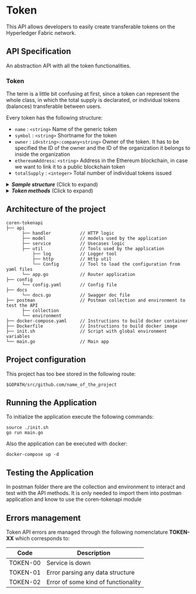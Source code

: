 # Token

This API allows developers to easily create transferable tokens on the Hyperledger Fabric network.

## API Specification

An abstraction API with all the token functionalities.

### Token

The term is a little bit confusing at first, since a token can represent the whole class, in which the total supply is declarated, or individual tokens (balances) transferable between users.

Every token has the following structure:
- `name` :  `<string>`  Name of the generic token
- `symbol` : `<string>` Shortname for the token
- `owner` :  `id<string>:company<string>`  Owner of the token. It has to be specified the ID of the owner and the ID of the organization it belongs to inside the organization
- `ethereumAddress`: `<string>` Address in the Ethereum blockchain, in case we want to link it to a public blockchain token
- `totalSupply` :  `<integer>` Total number of individual tokens issued
<details>

  <summary><em><strong>Sample structure</strong></em> (Click to expand)</summary>

```js
{
      "name": "Test",
      "symbol": "Tst",
      "owner": "bteam:org1MSP",
      "ethereumAddress": "0x320492ua90suf9a0weuf903",
      "totalSupply": 99999999999999
}
```
</details>


<details>
  <summary><em><strong>Token methods</strong></em> (Click to expand)</summary>
---

#### POST   -   `/token/create/`

Creates a new generic token based on a chaincode

*Input*
- `name` :  `<string>`    Name of the token
- `symbol` : `<string>` Shortname of the token
- `owner` :  `identifier<string>:company<string>`   Owner of the token contract
- `ethereumAddress` :  `<string>` This address represents the contract in Ethereum associated to the token. At the moment is given as an input, but in future releases it will be created by the chaincode and given to the developer as a response 
- `totalSupply` :  `<integer>`  Total amount of individual tokens that will be created

<details>
  <summary><em><strong>Sample structure</strong></em> (Click to expand)</summary>

```js

{
  "name": "Test",
  "symbol": "Tst",
  "owner": "bteam:org1MSP",
  "ethereumAddress": "0x0",
  "totalSupply": 99999999999999
}

```
</details>

*Output*
- `message`    :  `<string>` 

<details>
  <summary><em><strong>Sample structure</strong></em> (Click to expand)</summary>

```js

{
  "message": "Chaincode instantiated succesfully"
}

```
</details>



---

#### GET   -   `/token/{tokenId}`

Gets all the token info

*Input*
- `tokenId` :  `<string>`  Name of the token
  
*Output*
- `token`    :  `<string>` 

<details>
  <summary><em><strong>Sample structure</strong></em> (Click to expand)</summary>

```js

{
  "output": {
    "name": "Test",
    "symbol": "Tst",
    "owner": "bteam:org1MSP",
    "ethereumAddress": "0x0",
    "totalSupply": 99999999999999
  }
}

```
</details>



---

#### GET   -   `/token/{tokenId}/allowance/{owner}/{spender}`

This call tells if some specific spender is allowed by some owner to performs actions over the token.

*Input*
- `tokenId` :  `<string>`  Name of the token
- `ownerId`   :  `<string>`  Owner of the token
- `spenderId` :  `<string>`  Person from whom we want to know how much he is allowed to spend
  
*Output*
- `allowed`  : `<integer>` Quantity of tokens he is allowed to spend

<details>
  <summary><em><strong>Sample structure</strong></em> (Click to expand)</summary>

```js

{
  "output": {
    "allowed": 230
  }
}
```
</details>


---

#### POST   -   `/token/{tokenId}/approve`
Approve a different spender for a amount of token you own

*Input*
- `tokenId` :  `<string>`  Name of the token
- `spender` :  `<string>` Name of the spender user
- `value`   :  `<int>`    Amount that is allowed to spend

<details>
  <summary><em><strong>Sample structure</strong></em> (Click to expand)</summary>

```js
{
  "spender": "Satoshi:org1MSP",
  "value": "20"
}

```
</details>
  
*Output*
- `id`    :  `<string>`  Id of the transaction
- `message`    :  `<string>`  Message of the approve transaction


<details>
  <summary><em><strong>Sample structure</strong></em> (Click to expand)</summary>

```js
{
  "output": {
    "id": "eaff9d6d289ca1894cffb4bbx0e540de4f58f69eb067a23efba2b7581c77e398",
    "message": "Approve 230 from test:org1MSP to Satoshi:org1MSP"
  }
}

```
</details>



---

#### GET   -   `/token/{tokenId}/balance/{userID}`
Gets the token balance of a user

*Input*
- `tokenId` :  `<string>`  Name of the token
- `userId`  :  `<string>`  Name of the user
  
*Output*
- `balance`    :  `<integer>`  User's balance
- `blocked_balance`    :  `<integer>`  User's blocked balance

<details>
  <summary><em><strong>Sample structure</strong></em> (Click to expand)</summary>

```js

{
  "output": {
    "balance": 950,
    "blocked_balance": 50
  }
}

```
</details>


---

#### GET   -   `/token/{tokenId}/transactions`
Get the token transaction history

*Input*
- `tokenId` :  `<string>`  Id of the token
  
*Output*
- `list` :  `<json>`  List of transactions of the token

<details>
  <summary><em><strong>Sample structure</strong></em> (Click to expand)</summary>

```js

{
  "output": [
    {
      "id": "eaff9d6d289ca4894cffb4bbb0e540de4f58f69eb067a23efba2b7581c77e398",
      "message": "Approve 20 from test:org1MSP to Satoshi:org1MSP"
    },
    {
      "id": "5aa6239bb3c45647ab4ffa52759fc1fc981c28f8beb0724765b0c4505fca5a13",
      "message": "Transfer 40 from test:org1MSP to Bob:org1MSP"
    },
    {
      "id": "bb7f630b44a42b67abd437d4d9afb0b515fcd4b5794dd8cd6e3bf4f3510c5146",
      "message": "Transfer 40 from test:org1MSP to Alice:org1MSP"
    }
  ]
}

```
</details>



---

#### POST   -   `/token/{tokenId}/transfer`
Transfers individual tokens (balances of a token class)

*Input*
- `tokenId` :  `<string>`  Name of the token
- `to`      :  `<string>`  Destination user
- `value`   :  `<string>`  Balance to transfer

<details>
  <summary><em><strong>Sample structure</strong></em> (Click to expand)</summary>

```js

{
  "to": "Alice:org1MSP",
  "value": "40"
}

```
</details>
   
*Output*
- `id`    :  `<string>`  Id of the transaction
- `message`    :  `<string>`  Message of the approve transaction

<details>
  <summary><em><strong>Sample structure</strong></em> (Click to expand)</summary>

```js
{
  "output": {
    "id": "bb7f630b44a42b67abd437d4d9afb0b515fcd4b5794dd8cd6e3bf4f3510c5146",
    "message": "Transfer 40 from test:org1MSP to Alice:org1MSP"
  }
}

```
</details>


---

#### POST   -   `/token/{tokenId}/transferfrom`

Transfer / withdraw from a user. The user has to be approved to spend individual tokens

*Input*
- `from` :  `<string>`  Person who approves to spend. He has to have a positive balance
- `to`   :  `<string>`  Destination user of the funds
- `value`:  `<string>`  Amount of tokens

<details>
  <summary><em><strong>Sample structure</strong></em> (Click to expand)</summary>

```js
{
  "from": "bteam:org1MSP",
  "to": "satoshi:org1MSP",
  "value": "20"
}

```
</details>

*Output*
- `id`    :  `<string>`  Id of the transaction
- `message`    :  `<string>`  Message of the approve transaction

<details>
  <summary><em><strong>Sample structure</strong></em> (Click to expand)</summary>

```js
{
  "output": {
    "id": "7876322dbfe61fd2c293f63fd148875d36b3d4fbcec6635d55351bfab2e9e713",
    "message": "TransferFrom 20 from bteam:org1MSP to satoshi:org1MSP"
  }
}
```
</details>

---

#### POST   -   `/token/{tokenId}/transferownership`

Transfer the ownership of a generic token

*Input*
- `tokenId` :  `<string>`  Name of the token
- `to`      :  `<string>`  New owner

<details>
  <summary><em><strong>Sample structure</strong></em> (Click to expand)</summary>

```js

{
  "to": "Bob:org1MSP",
}

```
</details>

*Output*
- `token`  :  `<json>`  Token with updated parameters

<details>
  <summary><em><strong>Sample structure</strong></em> (Click to expand)</summary>

```js

{
  "output": {
    "ethereumAddress": "0x0",
    "name": "Test",
    "owner": "Bob:org1MSP",
    "symbol": "Tst",
    "totalSupply": 99999999999999
  }
}
```
</details>

---

#### POST   -   `/token/{tokenId}/transferblock`

Transfer individual tokens as a blocked balance for a user

*Input*
- `tokenId` :  `<string>`  Name of the token
- `to`      :  `<string>`  Destination user of the blocked funds
- `value`   :  `<string>`  Amount of tokens to be blocked

<details>
  <summary><em><strong>Sample structure</strong></em> (Click to expand)</summary>

```js

{
	"to":"bteam:org1MSP",
	"value":"50"
}

```
</details>

*Output*
- `blocked_id`    :  `<string>`  Id of the transaction
- `id`    :  `<string>`  Id of the transaction
- `message`    :  `<string>`  Message of the approve transaction

<details>
  <summary><em><strong>Sample structure</strong></em> (Click to expand)</summary>

```js
{
  "output": {
    "blocked_id": "7c76500379b86967c04490baa1d25ecc52adfc9df9340d561805b548d8c87e72",
    "id": "7c76500379b86967c04490baa1d25ecc52adfc9df9340d561805b548d8c87e72",
    "message": "Blocking transfer 50 from test:org1MSP to bteam:org1MSP"
  }
}
```
</details>


---

#### POST   -   `/token/{tokenId}/transferunblock`

Unblocks a blocked transfer being true equivalent to accept the blocked balance and false equivalent to returning the blocked balance to origin user

*Input*
- `tokenId`     :  `<string>`  Name of the token
- `blocked_id`  :  `<string>`  Id of the blocked transaction
- `accept`      :  `<string>`  Flag to determine the acceptance or not of the transaction

<details>
  <summary><em><strong>Sample structure</strong></em> (Click to expand)</summary>

```js

{
  "blocked_id": "b1cdd2e5df1d7565edb2c54ee39c0ab9931ea647d04627062cb52500ee82c0af",
  "accept": "true"
}

```
</details>

*Output*
- `id`    :  `<string>`  Id of the transaction
- `message`    :  `<string>`  Message of the approve transaction

<details>
  <summary><em><strong>Sample structure</strong></em> (Click to expand)</summary>

```js

{
  "output": {
    "id": "e309a55be8b1c842c3aaf475bb7b7b2b759101b09f622fbb5f8dc56aab3d3795",
    "message": "Accepting blocked transaction b1cdd2e5df0d7565bdb2c54ee39c0ab9931ea647d04627062cb52500ee82c0af from test:org1MSP and token amount goes to test:org1MSP"
  }
}
```
</details>

</details>

## Architecture of the project
```
coren-tokenapi
├── api
      ├── handler           // HTTP logic
      ├── model             // models used by the application
      ├── service           // Usecases logic
      ├── util              // Tools used by the application
          ├── log           // Logger tool
          ├── http          // Http util
          └── Config        // Tool to load the configuration from yaml files
      └── app.go            // Router application
├── config
      └── config.yaml       // Config file
├── docs
      └── docs.go           // Swagger doc file
├── postman                 // Postman collection and environment to test the API
      ├── collection    
      └── environment
├── docker-compose.yaml     // Instructions to build docker container
├── Dockerfile              // Instructions to build docker image
├── init.sh                 // Script with global environment variables
└── main.go                 // Main app
 ```   

## Project configuration
This project has too bee stored in the following route:
```
$GOPATH/src/github.com/name_of_the_project
```

## Running the Application
To initialize the application execute the following commands:
```
source ./init.sh
go run main.go
```

Also the application can be executed with docker:
```
docker-compose up -d
```

## Testing the Application
In postman folder there are the collection and environment to interact and test with the API methods. It is only needed to import them into postman application and know to use the coren-tokenapi module

## Errors management
  
  Token API errors are managed through the following nomenclature **TOKEN-XX** which corresponds to:<br>


  | Code 	| Description 	|
|:-----:	|-----------------------------------------------------------------------	|
| TOKEN-00 	| Service is down 	|
| TOKEN-01 	| Error parsing any data structure 	|
| TOKEN-02 	| Error of some kind of functionality 	|
